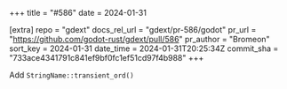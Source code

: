 +++
title = "#586"
date = 2024-01-31

[extra]
repo = "gdext"
docs_rel_url = "gdext/pr-586/godot"
pr_url = "https://github.com/godot-rust/gdext/pull/586"
pr_author = "Bromeon"
sort_key = 2024-01-31
date_time = 2024-01-31T20:25:34Z
commit_sha = "733ace4341791c841ef9bf0fc1ef51cd97f4b988"
+++

Add `StringName::transient_ord()`
